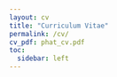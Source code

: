 ```yaml
---
layout: cv
title: "Curriculum Vitae"
permalink: /cv/
cv_pdf: phat_cv.pdf
toc:
  sidebar: left
---
```

